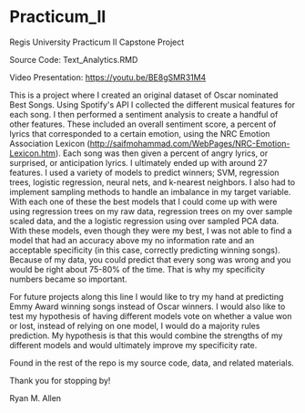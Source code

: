 # Practicum_II
Regis University Practicum II Capstone Project

Source Code: Text_Analytics.RMD

Video Presentation: https://youtu.be/BE8gSMR31M4

This is a project where I created an original dataset of Oscar nominated Best Songs. Using Spotify's API I collected the different musical features for each song. I then performed a sentiment analysis to create a handful of other features. These included an overall sentiment score, a percent of lyrics that corresponded to a certain emotion, using the NRC Emotion Association Lexicon (http://saifmohammad.com/WebPages/NRC-Emotion-Lexicon.htm). Each song was then given a percent of angry lyrics, or surprised, or anticipation lyrics. I ultimately ended up with around 27 features. 
I used a variety of models to predict winners; SVM, regression trees, logistic regression, neural nets, and k-nearest neighbors. I also had to implement sampling methods to handle an imbalance in my target variable. With each one of these the best models that I could come up with were using regression trees on my raw data, regression trees on my over sample scaled data, and the a logistic regression using over sampled PCA data. With these models, even though they were my best, I was not able to find a model that had an accuracy above my no information rate and an acceptable specificity (in this case, correctly predicting winning songs). Because of my data, you could predict that every song was wrong and you would be right about 75-80% of the time. That is why my specificity numbers became so important.

For future projects along this line I would like to try my hand at predicting Emmy Award winning songs instead of Oscar winners. I would also like to test my hypothesis of having different models vote on whether a value won or lost, instead of relying on one model, I would do a majority rules prediction. My hypothesis is that this would combine the strengths of my different models and would ultimately improve my specificity rate.

Found in the rest of the repo is my source code, data, and related materials.

Thank you for stopping by!

Ryan M. Allen
